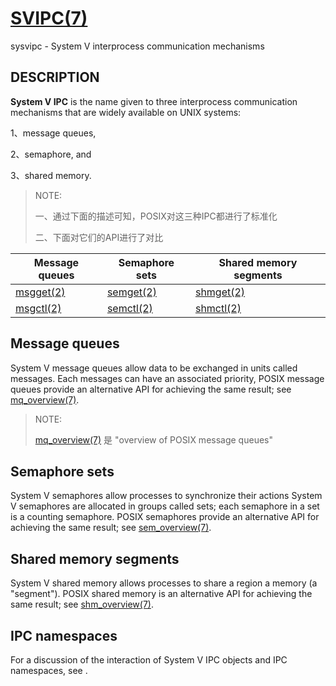 # [SVIPC(7)](http://man7.org/linux/man-pages/man7/sysvipc.7.html)

sysvipc - System V interprocess communication mechanisms

## DESCRIPTION

**System V IPC** is the name given to three interprocess communication mechanisms that are widely available on UNIX systems: 

1、message queues, 

2、semaphore, and 

3、shared memory.

> NOTE: 
>
> 一、通过下面的描述可知，POSIX对这三种IPC都进行了标准化
>
> 二、下面对它们的API进行了对比

| Message queues                                               | Semaphore sets                                               | Shared memory segments                                       |
| ------------------------------------------------------------ | ------------------------------------------------------------ | ------------------------------------------------------------ |
| [msgget(2)](https://man7.org/linux/man-pages/man2/msgget.2.html) | [semget(2)](https://man7.org/linux/man-pages/man2/semget.2.html) | [shmget(2)](https://man7.org/linux/man-pages/man2/shmget.2.html) |
| [msgctl(2)](https://man7.org/linux/man-pages/man2/msgctl.2.html) | [semctl(2)](https://man7.org/linux/man-pages/man2/semctl.2.html) | [shmctl(2)](https://man7.org/linux/man-pages/man2/shmctl.2.html) |



## Message queues

System V message queues allow data to be exchanged in units called messages.  Each messages can have an associated priority, POSIX message queues provide an alternative API for achieving the same result; see [mq_overview(7)](https://man7.org/linux/man-pages/man7/mq_overview.7.html).

> NOTE: 
>
> [mq_overview(7)](https://man7.org/linux/man-pages/man7/mq_overview.7.html) 是 "overview of POSIX message queues"

## Semaphore sets

System V semaphores allow processes to synchronize their actions System V semaphores are allocated in groups called sets; each semaphore in a set is a counting semaphore.  POSIX semaphores provide an alternative API for achieving the same result; see [sem_overview(7)](https://man7.org/linux/man-pages/man7/sem_overview.7.html).



## Shared memory segments

System V shared memory allows processes to share a region a memory (a "segment").  POSIX shared memory is an alternative API for achieving the same result; see [shm_overview(7)](https://man7.org/linux/man-pages/man7/shm_overview.7.html).



## IPC namespaces

For a discussion of the interaction of System V IPC objects and IPC namespaces, see [ ](https://man7.org/linux/man-pages/man7/ipc_namespaces.7.html).